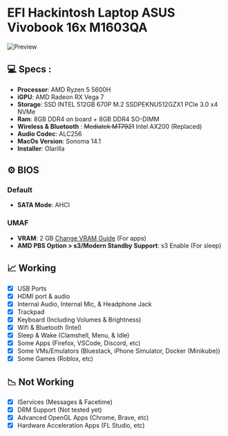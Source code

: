 # EFI Hackintosh Laptop ASUS Vivobook 16x M1603QA

![Preview](README.jpeg)

## 💻 Specs :

- <b>Processor</b>: AMD Ryzen 5 5600H  
- <b>iGPU</b>: AMD Radeon RX Vega 7  
- <b>Storage</b>: SSD INTEL 512GB 670P M.2 SSDPEKNU512GZX1 PCIe 3.0 x4 NVMe 
- <b>Ram</b>:  8GB DDR4 on board + 8GB DDR4 SO-DIMM
- <b>Wireless & Bluetooth</b> : ~~Mediatek MT7921~~ Intel AX200 (Replaced)
- <b>Audio Codec</b>: ALC256
- <b>MacOs Version</b>: Sonoma 14.1
- <b>Installer</b>: Olarilla

## ⚙️ BIOS
### Default
- <b>SATA Mode</b>: AHCI
### UMAF
- <b>VRAM</b>: 2 GB [Change VRAM Guide](https://www.youtube.com/watch?v=0jwrWCF5fhc) (For apps)
- <b>AMD PBS Option > s3/Modern Standby Support</b>: s3 Enable (For sleep)

## 📈 Working
- [x] USB Ports
- [x] HDMI port & audio
- [x] Internal Audio, Internal Mic, & Headphone Jack
- [x] Trackpad
- [x] Keyboard (Including Volumes & Brightness)
- [x] Wifi & Bluetooth (Intel)
- [x] Sleep & Wake (Clamshell, Menu, & Idle)
- [x] Some Apps (Firefox, VSCode, Discord, etc)
- [x] Some VMs/Emulators (Bluestack, iPhone Simulator, Docker (Minikube))
- [x] Some Games (Roblox, etc)

## 📉 Not Working
- [x] IServices (Messages & Facetime)
- [x] DRM Support (Not tested yet)
- [x] Advanced OpenGL Apps (Chrome, Brave, etc)
- [x] Hardware Acceleration Apps (FL Studio, etc)